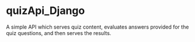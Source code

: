 # quizApi_Django
A simple API which serves quiz content, evaluates answers provided for the quiz questions, and then serves the results.
